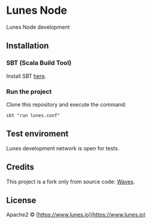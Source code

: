 # Lunes Node

Lunes Node development

## Installation

### SBT (Scala Build Tool)

Install SBT [here](https://www.scala-sbt.org/1.0/docs/Setup.html).

### Run the project

Clone this repository and execute the command:

```
sbt "run lunes.conf"
```

## Test enviroment

Lunes development network is open for tests.

## Credits

This project is a fork only from source code: [Waves](https://github.com/wavesplatform/Waves/commit/0e0ee641b0fa48344849e4e7eadb3814bb13ae90).

## License

Apache2 © [https://www.lunes.io](https://www.lunes.io)

